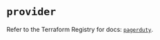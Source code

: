 # `provider`

Refer to the Terraform Registry for docs: [`pagerduty`](https://registry.terraform.io/providers/pagerduty/pagerduty/3.30.1/docs).
